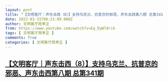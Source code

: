 ```yaml
---
layout: post
title: "【文明客厅｜声东击西（8）】支持乌克兰、抗普京的邪恶、声东击西第八期 总第341期"
date: 2022-03-31T00:21:09.000Z
author: 文明客厅周孝正
from: https://www.youtube.com/watch?v=Eq_DyWl0rik
tags: [ 文明客厅周孝正 ]
comments: True
categories: [ 文明客厅周孝正 ]
---
```

<!--1648686069000-->
[【文明客厅｜声东击西（8）】支持乌克兰、抗普京的邪恶、声东击西第八期 总第341期](https://www.youtube.com/watch?v=Eq_DyWl0rik)
------

<div>

</div>
